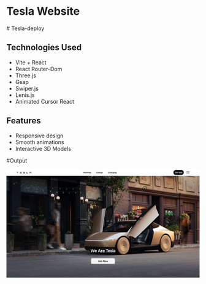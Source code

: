 # Tesla Website

#   T e s l a - d e p l o y 

## Technologies Used

- Vite + React
-  React Router-Dom
- Three.js
- Gsap
- Swiper.js
- Lenis.js
- Animated Cursor React

## Features
- Responsive design
- Smooth animations
- Interactive 3D Models


#Output

![image alt](https://github.com/avinash-8-tech/Tesla-deploy/blob/c20c9f8cdd0ec64350315805413ce3ec78729dea/Screenshot%202024-10-27%20191012.png)
